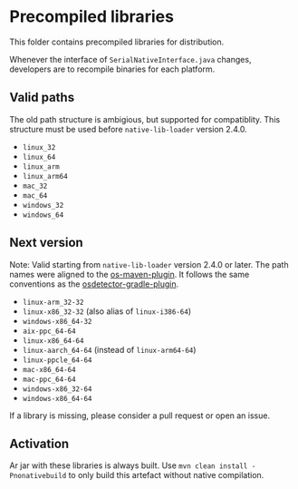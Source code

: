 # Precompiled libraries

This folder contains precompiled libraries for distribution.

Whenever the interface of `SerialNativeInterface.java` changes, developers
are to recompile binaries for each platform.

## Valid paths

The old path structure is ambigious, but supported for compatiblity.
This structure must be used before `native-lib-loader` version 2.4.0.

  * `linux_32`
  * `linux_64`
  * `linux_arm`
  * `linux_arm64`
  * `mac_32`
  * `mac_64`
  * `windows_32`
  * `windows_64`


## Next version

Note: Valid starting from `native-lib-loader` version 2.4.0 or later.
The path names were aligned to the [os-maven-plugin](https://github.com/trustin/os-maven-plugin/).
It follows the same conventions as the [osdetector-gradle-plugin](https://github.com/google/osdetector-gradle-plugin).


  * `linux-arm_32-32`
  * `linux-x86_32-32`  (also alias of `linux-i386-64`)
  * `windows-x86_64-32`
  * `aix-ppc_64-64`
  * `linux-x86_64-64`
  * `linux-aarch_64-64` (instead of `linux-arm64-64`)
  * `linux-ppcle_64-64`
  * `mac-x86_64-64`
  * `mac-ppc_64-64`
  * `windows-x86_32-64`
  * `windows-x86_64-64`

If a library is missing, please consider a pull request or open an issue.


## Activation

Ar jar with these libraries is always built.
Use `mvn clean install -Pnonativebuild` to only build this artefact without
native compilation.
